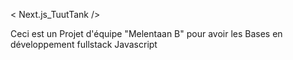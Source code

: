 < Next.js_TuutTank />

Ceci est un Projet d'équipe "Melentaan B" pour avoir les Bases en développement fullstack Javascript 
